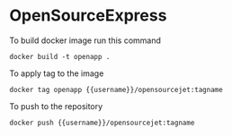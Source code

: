 # OpenSourceExpress

To build docker image run this command
```
docker build -t openapp .
```

To apply tag to the image
```
docker tag openapp {{username}}/opensourcejet:tagname
```

To push to the repository
```
docker push {{username}}/opensourcejet:tagname
```
